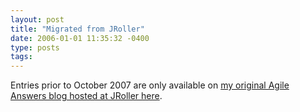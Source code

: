 ```yaml
---
layout: post
title: "Migrated from JRoller"
date: 2006-01-01 11:35:32 -0400
type: posts
tags:
---
```

Entries prior to October 2007 are only available on [my original Agile Answers blog hosted at JRoller here](http://jroller.com/agileanswers/).
